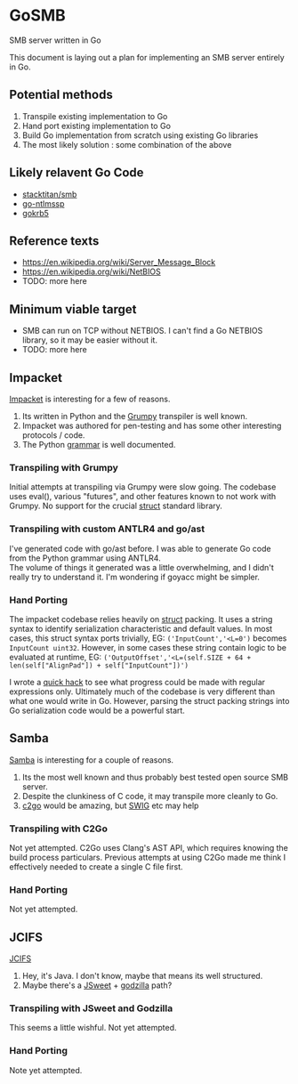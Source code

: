 # GoSMB
SMB server written in Go

This document is laying out a plan for implementing an SMB server entirely in Go.

## Potential methods
1. Transpile existing implementation to Go
2. Hand port existing implementation to Go
3. Build Go implementation from scratch using existing Go libraries
4. The most likely solution : some combination of the above

## Likely relavent Go Code
* [stacktitan/smb](https://github.com/stacktitan/smb)
* [go-ntlmssp](https://github.com/Azure/go-ntlmssp)
* [gokrb5](https://github.com/jcmturner/gokrb5)


## Reference texts
* https://en.wikipedia.org/wiki/Server_Message_Block
* https://en.wikipedia.org/wiki/NetBIOS
* TODO:  more here

## Minimum viable target
* SMB can run on TCP without NETBIOS.  I can't find a Go NETBIOS library, so it may be easier without it.
* TODO:  more here

## Impacket
[Impacket](https://github.com/SecureAuthCorp/impacket) is interesting for a few of reasons.  
1. Its written in Python and the [Grumpy](https://github.com/google/grumpy) transpiler is well known.
2. Impacket was authored for pen-testing and has some other interesting protocols / code.
3. The Python [grammar](https://docs.python.org/3/reference/grammar.html) is well documented.

### Transpiling with Grumpy

Initial attempts at transpiling via Grumpy were slow going.
The codebase uses eval(), various "futures", and other features known to not work with Grumpy.
No support for the crucial [struct](https://docs.python.org/2/library/struct.html) standard library.

### Transpiling with custom ANTLR4 and go/ast

I've generated code with go/ast before.  I was able to generate Go code from the Python grammar using ANTLR4.  
The volume of things it generated was a little overwhelming, and I didn't really try to understand it.
I'm wondering if goyacc might be simpler.

### Hand Porting

The impacket codebase relies heavily on [struct](https://docs.python.org/2/library/struct.html) packing.
It uses a string syntax to identify serialization characteristic and default values.
In most cases, this struct syntax ports trivially, EG:
`('InputCount','<L=0')` becomes `InputCount uint32`.
However, in some cases these string contain logic to be evaluated at runtime, EG:
`('OutputOffset','<L=(self.SIZE + 64 + len(self["AlignPad"]) + self["InputCount"])')`

I wrote a [quick hack](hack.go) to see what progress could be made with regular expressions only.
Ultimately much of the codebase is very different than what one would write in Go.
However, parsing the struct packing strings into Go serialization code would be a powerful start.

## Samba
[Samba](https://github.com/samba-team/samba) is interesting for a couple of reasons.
1. Its the most well known and thus probably best tested open source SMB server.
2. Despite the clunkiness of C code, it may transpile more cleanly to Go.
3. [c2go](https://github.com/andybalholm/c2go) would be amazing, but [SWIG](http://www.swig.org/) etc may help

### Transpiling with C2Go

Not yet attempted.  C2Go uses Clang's AST API, which requires knowing the build process particulars.
Previous attempts at using C2Go made me think I effectively needed to create a single C file first.

### Hand Porting

Not yet attempted.

## JCIFS
[JCIFS](https://www.jcifs.org/)
1. Hey, it's Java.  I don't know, maybe that means its well structured.
2. Maybe there's a [JSweet](http://www.jsweet.org/) + [godzilla](https://github.com/jingweno/godzilla) path?

### Transpiling with JSweet and Godzilla

This seems a little wishful.  Not yet attempted.

### Hand Porting

Note yet attempted.
